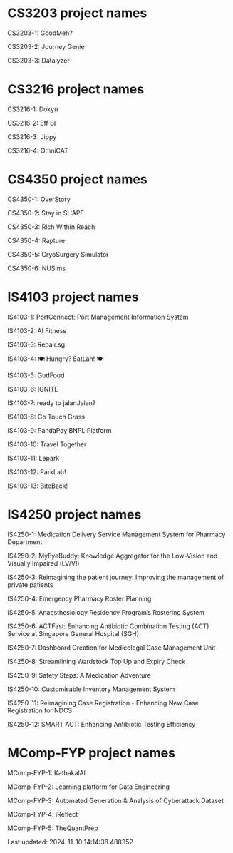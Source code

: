 # CS3203 project names
CS3203-1: GoodMeh?

CS3203-2: Journey Genie

CS3203-3: Datalyzer

# CS3216 project names
CS3216-1: Dokyu

CS3216-2: Eff BI

CS3216-3: Jippy

CS3216-4: OmniCAT

# CS4350 project names
CS4350-1: OverStory

CS4350-2: Stay in SHAPE

CS4350-3: Rich Within Reach

CS4350-4: Rapture

CS4350-5: CryoSurgery Simulator

CS4350-6: NUSims

# IS4103 project names
IS4103-1: PortConnect: Port Management Information System

IS4103-2: AI Fitness

IS4103-3: Repair.sg

IS4103-4: 🍽️ Hungry? EatLah! 🍽️

IS4103-5: GudFood

IS4103-6: IGNITE

IS4103-7: ready to jalanJalan?

IS4103-8: Go Touch Grass

IS4103-9: PandaPay BNPL Platform

IS4103-10: Travel Together

IS4103-11: Lepark

IS4103-12: ParkLah!

IS4103-13: BiteBack!

# IS4250 project names
IS4250-1: Medication Delivery Service Management System for Pharmacy Department

IS4250-2: MyEyeBuddy: Knowledge Aggregator for the Low-Vision and Visually Impaired (LV/VI)

IS4250-3: Reimagining the patient journey: Improving the management of private patients

IS4250-4: Emergency Pharmacy Roster Planning

IS4250-5: Anaesthesiology Residency Program’s Rostering System

IS4250-6: ACTFast: Enhancing Antibiotic Combination Testing (ACT) Service at Singapore General Hospital (SGH)

IS4250-7: Dashboard Creation for Medicolegal Case Management Unit

IS4250-8: Streamlining Wardstock Top Up and Expiry Check

IS4250-9: Safety Steps: A Medication Adventure

IS4250-10: Customisable Inventory Management System

IS4250-11: Reimagining Case Registration - Enhancing New Case Registration for NDCS

IS4250-12: SMART ACT: Enhancing Antibiotic Testing Efficiency

# MComp-FYP project names
MComp-FYP-1: KathakalAI

MComp-FYP-2: Learning platform for Data Engineering

MComp-FYP-3: Automated Generation & Analysis of Cyberattack Dataset

MComp-FYP-4: iReflect

MComp-FYP-5: TheQuantPrep

Last updated: 2024-11-10 14:14:38.488352